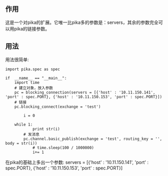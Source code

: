 ## 作用
这是一个对pika的扩展。它唯一比pika多的参数是：servers，其余的参数完全可以用pika的链接参数。

## 用法
   用法很简单:
	
	import pika.spec as spec

	if  __name__ == "__main__":
	    import time
	    # 建立对象，放入参数
	    pc = blocking_connection(servers = [{'host' : '10.11.150.141', 'port' : spec.PORT}, {'host' : '10.11.150.153', 'port' : spec.PORT}])
	    # 链接
	    pc.blocking_connect(exchange = 'test')

    	    i = 0
   
	    while 1:
	            print str(i)
		    # 发消息
		    pc.channel.basic_publish(exchange = 'test', routing_key = '', body = str(i))
        	    # time.sleep(100 / 1000000)
        	    i+= 1
   

  在pika的基础上多出一个参数:
       servers = [{'host' : '10.11.150.141', 'port' : spec.PORT}, {'host' : '10.11.150.153', 'port' : spec.PORT}]


## 


